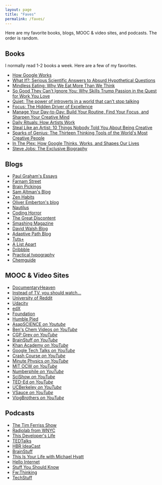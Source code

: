```yaml
---
layout: page
title: "Faves"
permalink: /faves/
---
```


<div class="faves" markdown="1">
Here are my favorite books, blogs, MOOC & video sites, and podcasts. The order is random.

## Books
I normally read 1-2 books a week. Here are a few of my favorites.

- [How Google Works](http://www.amazon.com/How-Google-Works-Eric-Schmidt-ebook/dp/B00J379F3O)
- [What If?: Serious Scientific Answers to Absurd Hypothetical Questions](http://www.amazon.com/What-If-Scientific-Hypothetical-Questions-ebook/dp/B00J379DC2)
- [Mindless Eating: Why We Eat More Than We Think](http://www.amazon.com/Mindless-Eating-More-Than-Think/dp/0553384481)
- [So Good They Can't Ignore You: Why Skills Trump Passion in the Quest for Work You Love](http://www.amazon.com/Good-They-Cant-Ignore-You-ebook/dp/B00FOVTOMA)
- [Quiet: The power of introverts in a world that can't stop talking](http://www.amazon.com/Quiet-Power-Introverts-World-Talking-ebook/dp/B0074YVW1G)
- [Focus: The Hidden Driver of Excellence](http://www.amazon.com/Focus-Hidden-Excellence-Daniel-Goleman-ebook/dp/B00EQZN930)
- [Manage Your Day-to-Day: Build Your Routine, Find Your Focus, and Sharpen Your Creative Mind](http://www.amazon.com/Manage-Your-Day---Day-Creative-ebook/dp/B00B77UE4W)
- [Daily Rituals: How Artists Work](http://www.amazon.com/Daily-Rituals-How-Artists-Work/dp/0307273601)
- [Steal Like an Artist: 10 Things Nobody Told You About Being Creative](http://www.amazon.com/Steal-Like-Artist-Things-Creative-ebook/dp/B0074QGGK6)
- [Sparks of Genius: The Thirteen Thinking Tools of the World's Most Creative People](http://www.amazon.com/Sparks-Genius-Thirteen-Thinking-Creative-ebook/dp/B00EXBRFXC)
- [In The Plex: How Google Thinks, Works, and Shapes Our Lives](http://www.amazon.com/Plex-Google-Thinks-Works-Shapes-ebook/dp/B003UYUP6M)
- [Steve Jobs: The Exclusive Biography](http://www.amazon.com/Steve-Jobs-Exclusive-Walter-Isaacson-ebook/dp/B005J3IEZQ)

## Blogs

- [Paul Graham's Essays](http://www.paulgraham.com/articles.html)
- [Farnam Street](http://www.farnamstreetblog.com)
- [Brain Pickings](http://www.brainpickings.org)
- [Sam Altman's Blog](http://blog.samaltman.com)
- [Zen Habits](http://zenhabits.net)
- [Oliver Emberton's blog](http://oliveremberton.com)
- [Nautilus](http://nautil.us)
- [Coding Horror](http://blog.codinghorror.com)
- [The Great Discontent](http://thegreatdiscontent.com)
- [Smashing Magazine](http://www.smashingmagazine.com)
- [David Walsh Blog](http://davidwalsh.name)
- [Adaptive Path Blog](http://www.adaptivepath.com/ideas)
- [Tuts+](http://code.tutsplus.com)
- [A List Apart](http://alistapart.com)
- [Dribbble](http://dribbble.com)
- [Practical typography](http://practicaltypography.com)
- [Chemguide](http://www.chemguide.co.uk)

## MOOC & Video Sites

- [DocumentaryHeaven](http://documentaryheaven.com)
- [Instead of TV, you should watch...](http://unplugthetv.com)
- [University of Reddit](http://ureddit.com)
- [Udacity](https://www.udacity.com)
- [edX](https://www.edx.org)
- [Foundation](http://foundation.bz)
- [Humble Pied](http://humblepied.com)
- [AsapSCIENCE _on Youtube_](https://www.youtube.com/user/AsapSCIENCE)
- [Ben's Chem Videos _on YouTube_](https://www.youtube.com/user/ChemAssistBeta)
- [CGP Grey _on YouTube_](https://www.youtube.com/user/CGPGrey)
- [BrainStuff _on YouTube_](https://www.youtube.com/user/BrainStuffShow)
- [Khan Academy _on YouTube_](https://www.youtube.com/user/khanacademy)
- [Google Tech Talks _on YouTube_](https://www.youtube.com/user/GoogleTechTalks)
- [Crash Course _on YouTube_](https://www.youtube.com/user/crashcourse)
- [Minute Physics _on YouTube_](https://www.youtube.com/user/minutephysics)
- [MIT OCW _on YouTube_](https://www.youtube.com/user/MIT)
- [Numberphile _on YouTube_](https://www.youtube.com/user/numberphile)
- [SciShow _on YouTube_](https://www.youtube.com/user/scishow)
- [TED-Ed _on YouTube_](https://www.youtube.com/user/TEDEducation)
- [UCBerkeley _on YouTube_](https://www.youtube.com/user/UCBerkeley)
- [VSauce _on YouTube_](https://www.youtube.com/user/Vsauce)
- [VlogBrothers _on YouTube_](https://www.youtube.com/user/vlogbrothers)

## Podcasts

- [The Tim Ferriss Show](https://itunes.apple.com/us/podcast/the-tim-ferriss-show/id863897795?mt=2)
- [Radiolab from WNYC](https://itunes.apple.com/us/podcast/radiolab-from-wnyc/id152249110?mt=2)
- [This Developer's Life](https://itunes.apple.com/us/podcast/this-developers-life/id389727545?mt=2)
- [TEDTalks](https://www.ted.com/talks)
- [HBR IdeaCast](https://itunes.apple.com/in/podcast/hbr-ideacast/id152022135?mt=2)
- [BrainStuff](https://itunes.apple.com/us/podcast/brainstuff/id260335249?mt=2)
- [This Is Your Life with Michael Hyatt](https://itunes.apple.com/us/podcast/this-is-your-life-michael/id502414581?mt=2)
- [Hello Internet](https://itunes.apple.com/in/podcast/hello-internet/id811377230?mt=2)
- [Stuff You Should Know](https://itunes.apple.com/us/podcast/stuff-you-should-know/id278981407?mt=2)
- [Fw:Thinking](https://itunes.apple.com/us/podcast/fw-thinking/id604177167?mt=2)
- [TechStuff](https://itunes.apple.com/us/podcast/techstuff/id282795787?mt=2)

</div>

<script type="text/javascript">
var lists_count = document.getElementsByTagName('ul').length;
for(var j = 0; j < lists_count; j++) {
  var list_items = document.getElementsByTagName('ul')[j];
  var count = list_items.getElementsByTagName('li').length;
  var array = [];
  for(var i = 0; i < count; i++) {
    array.push(list_items.getElementsByTagName('li')[i]);
  }
  var shuffled_list = shuffle(array);
  for(var i = 0; i < count; i++) {
    list_items.appendChild(shuffled_list[i]);
  }
}
</script>
